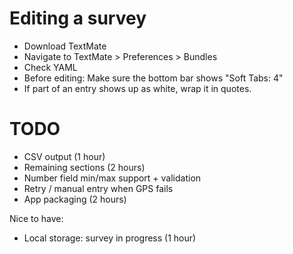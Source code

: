 # Editing a survey

* Download TextMate
* Navigate to TextMate > Preferences > Bundles
* Check YAML
* Before editing: Make sure the bottom bar shows "Soft Tabs: 4"
* If part of an entry shows up as white, wrap it in quotes.


# TODO

* CSV output (1 hour)
* Remaining sections (2 hours)
* Number field min/max support + validation
* Retry / manual entry when GPS fails
* App packaging (2 hours)

Nice to have:

* Local storage: survey in progress (1 hour)
